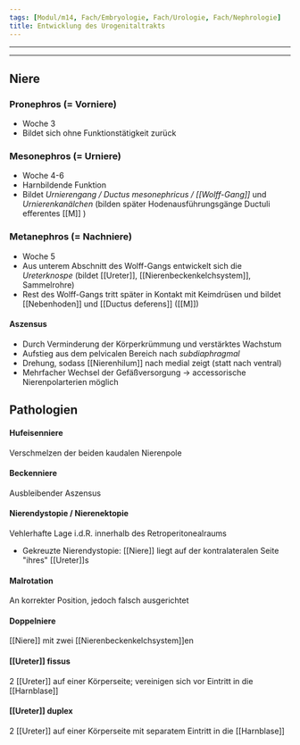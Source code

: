 ```yaml
---
tags: [Modul/m14, Fach/Embryologie, Fach/Urologie, Fach/Nephrologie]
title: Entwicklung des Urogenitaltrakts
---
```

---
---
## Niere
### Pronephros (= Vorniere)
- Woche 3
- Bildet sich ohne Funktionstätigkeit zurück
### Mesonephros (= Urniere)
- Woche 4-6
- Harnbildende Funktion
- Bildet *Urnierengang / Ductus mesonephricus / [[Wolff-Gang]]* und *Urnierenkanälchen* (bilden später Hodenausführungsgänge Ductuli efferentes [[M]] )
### Metanephros (= Nachniere)
- Woche 5
- Aus unterem Abschnitt des Wolff-Gangs entwickelt sich die *Ureterknospe* (bildet [[Ureter]], [[Nierenbeckenkelchsystem]], Sammelrohre)
- Rest des Wolff-Gangs tritt später in Kontakt mit Keimdrüsen und bildet [[Nebenhoden]] und [[Ductus deferens]] ([[M]])
#### Aszensus
- Durch Verminderung der Körperkrümmung und verstärktes Wachstum
- Aufstieg aus dem pelvicalen Bereich nach *subdiaphragmal*
- Drehung, sodass [[Nierenhilum]] nach medial zeigt (statt nach ventral)
- Mehrfacher Wechsel der Gefäßversorgung → accessorische Nierenpolarterien möglich

## Pathologien
#### Hufeisenniere
Verschmelzen der beiden kaudalen Nierenpole
#### Beckenniere
Ausbleibender Aszensus
#### Nierendystopie / Nierenektopie
Vehlerhafte Lage i.d.R. innerhalb des Retroperitonealraums
- Gekreuzte Nierendystopie: [[Niere]] liegt auf der kontralateralen Seite "ihres" [[Ureter]]s
#### Malrotation
An korrekter Position, jedoch falsch ausgerichtet
#### Doppelniere
[[Niere]] mit zwei [[Nierenbeckenkelchsystem]]en
#### [[Ureter]] fissus
2 [[Ureter]] auf einer Körperseite; vereinigen sich vor Eintritt in die [[Harnblase]]
#### [[Ureter]] duplex
2 [[Ureter]] auf einer Körperseite mit separatem Eintritt in die [[Harnblase]]